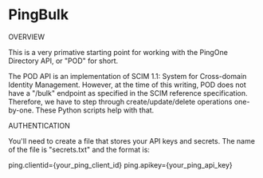 # PingBulk

OVERVIEW

This is a very primative starting point for working with the PingOne Directory API, or "POD" for short. 

The POD API is an implementation of SCIM 1.1: System for Cross-domain Identity Management. 
However, at the time of this writing, POD does not have a "/bulk" endpoint as specified in the SCIM reference specification. 
Therefore, we have to step through create/update/delete operations one-by-one. These Python scripts help with that. 




AUTHENTICATION

You'll need to create a file that stores your API keys and secrets. The name of the file is "secrets.txt" and the format is:

ping.clientid={your_ping_client_id}
ping.apikey={your_ping_api_key}
